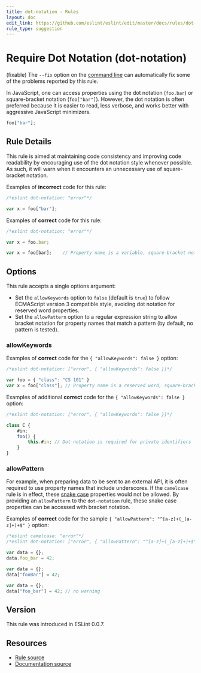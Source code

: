 ```yaml
---
title: dot-notation - Rules
layout: doc
edit_link: https://github.com/eslint/eslint/edit/master/docs/rules/dot-notation.md
rule_type: suggestion
---
```

<!-- Note: No pull requests accepted for this file. See README.md in the root directory for details. -->

# Require Dot Notation (dot-notation)

(fixable) The `--fix` option on the [command line](../user-guide/command-line-interface#fixing-problems) can automatically fix some of the problems reported by this rule.

In JavaScript, one can access properties using the dot notation (`foo.bar`) or square-bracket notation (`foo["bar"]`). However, the dot notation is often preferred because it is easier to read, less verbose, and works better with aggressive JavaScript minimizers.

```js
foo["bar"];
```

## Rule Details

This rule is aimed at maintaining code consistency and improving code readability by encouraging use of the dot notation style whenever possible. As such, it will warn when it encounters an unnecessary use of square-bracket notation.

Examples of **incorrect** code for this rule:

```js
/*eslint dot-notation: "error"*/

var x = foo["bar"];
```

Examples of **correct** code for this rule:

```js
/*eslint dot-notation: "error"*/

var x = foo.bar;

var x = foo[bar];    // Property name is a variable, square-bracket notation required
```

## Options

This rule accepts a single options argument:

* Set the `allowKeywords` option to `false` (default is `true`) to follow ECMAScript version 3 compatible style, avoiding dot notation for reserved word properties.
* Set the `allowPattern` option to a regular expression string to allow bracket notation for property names that match a pattern (by default, no pattern is tested).

### allowKeywords

Examples of **correct** code for the `{ "allowKeywords": false }` option:

```js
/*eslint dot-notation: ["error", { "allowKeywords": false }]*/

var foo = { "class": "CS 101" }
var x = foo["class"]; // Property name is a reserved word, square-bracket notation required
```

Examples of additional **correct** code for the `{ "allowKeywords": false }` option:

```js
/*eslint dot-notation: ["error", { "allowKeywords": false }]*/

class C {
    #in;
    foo() {
        this.#in; // Dot notation is required for private identifiers
    }
}
```

### allowPattern

For example, when preparing data to be sent to an external API, it is often required to use property names that include underscores.  If the `camelcase` rule is in effect, these [snake case](https://en.wikipedia.org/wiki/Snake_case) properties would not be allowed.  By providing an `allowPattern` to the `dot-notation` rule, these snake case properties can be accessed with bracket notation.

Examples of **correct** code for the sample `{ "allowPattern": "^[a-z]+(_[a-z]+)+$" }` option:

```js
/*eslint camelcase: "error"*/
/*eslint dot-notation: ["error", { "allowPattern": "^[a-z]+(_[a-z]+)+$" }]*/

var data = {};
data.foo_bar = 42;

var data = {};
data["fooBar"] = 42;

var data = {};
data["foo_bar"] = 42; // no warning
```

## Version

This rule was introduced in ESLint 0.0.7.

## Resources

* [Rule source](https://github.com/eslint/eslint/tree/master/lib/rules/dot-notation.js)
* [Documentation source](https://github.com/eslint/eslint/tree/master/docs/rules/dot-notation.md)
